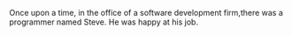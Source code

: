 Once upon a time, in
the office of a software development firm,there was a programmer named Steve.
He was happy at his job.



